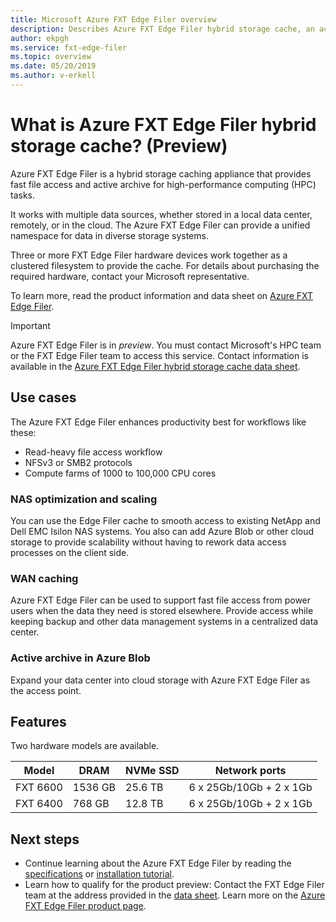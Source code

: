 ```yaml
---
title: Microsoft Azure FXT Edge Filer overview 
description: Describes Azure FXT Edge Filer hybrid storage cache, an active archive and file access accelerator solution for high performance computing 
author: ekpgh
ms.service: fxt-edge-filer
ms.topic: overview
ms.date: 05/20/2019
ms.author: v-erkell 
---
```


# What is Azure FXT Edge Filer hybrid storage cache? (Preview)

Azure FXT Edge Filer is a hybrid storage caching appliance that provides fast file access and active archive for high-performance computing (HPC) tasks.

It works with multiple data sources, whether stored in a local data center, remotely, or in the cloud. The Azure FXT Edge Filer can provide a unified namespace for data in diverse storage systems.

Three or more FXT Edge Filer hardware devices work together as a clustered filesystem to provide the cache. For details about purchasing the required hardware, contact your Microsoft representative. 

To learn more, read the product information and data sheet on [Azure FXT Edge Filer](https://azure.microsoft.com/services/fxt-edge-filer/).

> [!IMPORTANT]
> Azure FXT Edge Filer is in *preview*. You must contact Microsoft's HPC team or the FXT Edge Filer team to access this service. Contact information is available in the [Azure FXT Edge Filer hybrid storage cache data sheet](https://azure.microsoft.com/mediahandler/files/resourcefiles/azure-fxt-edge-filer-hybrid-storage-cache-software-defined-networking-fast-file-access-and-active-archive-for-hpc/FXT%20Edge%20Filer%20datasheet-032219.pdf). 

## Use cases

The Azure FXT Edge Filer enhances productivity best for workflows like these:

* Read-heavy file access workflow 
* NFSv3 or SMB2 protocols
* Compute farms of 1000 to 100,000 CPU cores

### NAS optimization and scaling

You can use the Edge Filer cache to smooth access to existing NetApp and Dell EMC Isilon NAS systems. You also can add Azure Blob or other cloud storage to provide scalability without having to rework data access processes on the client side. 

### WAN caching

Azure FXT Edge Filer can be used to support fast file access from power users when the data they need is stored elsewhere. Provide access while keeping backup and other data management systems in a centralized data center. 

### Active archive in Azure Blob

Expand your data center into cloud storage with Azure FXT Edge Filer as the access point. 

## Features 

Two hardware models are available. 

| Model | DRAM | NVMe SSD | Network ports | 
|-------|------|----------|---------------|
| FXT 6600 | 1536 GB | 25.6 TB | 6 x 25Gb/10Gb + 2 x 1Gb |
| FXT 6400 | 768 GB | 12.8 TB | 6 x 25Gb/10Gb + 2 x 1Gb |


## Next steps

* Continue learning about the Azure FXT Edge Filer by reading the [specifications](fxt-specs.md) or [installation tutorial](fxt-install.md).
* Learn how to qualify for the product preview: Contact the FXT Edge Filer team at the address provided in the [data sheet](https://azure.microsoft.com/mediahandler/files/resourcefiles/azure-fxt-edge-filer-hybrid-storage-cache-software-defined-networking-fast-file-access-and-active-archive-for-hpc/FXT%20Edge%20Filer%20datasheet-032219.pdf). Learn more on the [Azure FXT Edge Filer product page](https://azure.microsoft.com/services/fxt-edge-filer/).